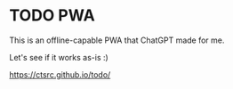 # TODO PWA

This is an offline-capable PWA that ChatGPT made for me.

Let's see if it works as-is :)

https://ctsrc.github.io/todo/
